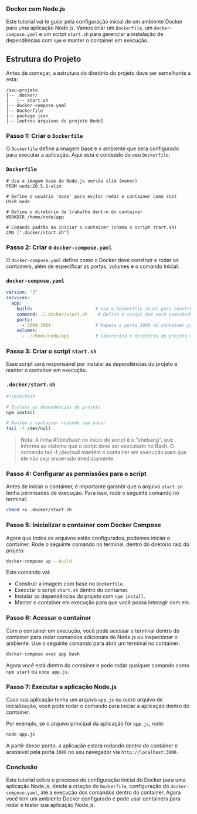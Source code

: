 ### Docker com Node.js

Este tutorial vai te guiar pela configuração inicial de um ambiente Docker para uma aplicação Node.js. Vamos criar um `Dockerfile`, um `docker-compose.yaml` e um script `start.sh` para gerenciar a instalação de dependências com `npm` e manter o container em execução.

## Estrutura do Projeto

Antes de começar, a estrutura do diretório do projeto deve ser semelhante a esta:

```
/seu-projeto
|-- .docker/
|   |-- start.sh
|-- docker-compose.yaml
|-- Dockerfile
|-- package.json
|-- [outros arquivos do projeto Node]

```

### Passo 1: Criar o `Dockerfile`

O `Dockerfile` define a imagem base e o ambiente que será configurado para executar a aplicação. Aqui está o conteúdo do seu `Dockerfile`:

### `Dockerfile`

```
# Usa a imagem base do Node.js versão slim (menor)
FROM node:20.5.1-slim

# Define o usuário 'node' para evitar rodar o container como root
USER node

# Define o diretório de trabalho dentro do container
WORKDIR /home/node/app

# Comando padrão ao iniciar o container (chama o script start.sh)
CMD [".docker/start.sh"]

```

### Passo 2: Criar o `docker-compose.yaml`

O `docker-compose.yaml` define como o Docker deve construir e rodar os containers, além de especificar as portas, volumes e o comando inicial.

### `docker-compose.yaml`

```yaml
version: "3"
services:
  app:
    build: .                      # Usa o Dockerfile atual para construir a imagem
    command: ./.docker/start.sh    # Define o script que será executado ao iniciar o container
    ports:
      - 3000:3000                 # Mapeia a porta 3000 do container para a máquina local
    volumes:
      - .:/home/node/app          # Sincroniza o diretório do projeto na máquina local com o container

```

### Passo 3: Criar o script `start.sh`

Esse script será responsável por instalar as dependências do projeto e manter o container em execução.

### `.docker/start.sh`

```bash
#!/bin/bash

# Instala as dependências do projeto
npm install

# Mantém o container rodando sem parar
tail -f /dev/null

```

> Nota: A linha #!/bin/bash no início do script é o "shebang", que informa ao sistema que o script deve ser executado no Bash. O comando tail -f /dev/null mantém o container em execução para que ele não seja encerrado imediatamente.
> 

### Passo 4: Configurar as permissões para o script

Antes de iniciar o container, é importante garantir que o arquivo `start.sh` tenha permissões de execução. Para isso, rode o seguinte comando no terminal:

```bash
chmod +x .docker/start.sh

```

### Passo 5: Inicializar o container com Docker Compose

Agora que todos os arquivos estão configurados, podemos iniciar o container. Rode o seguinte comando no terminal, dentro do diretório raiz do projeto:

```bash
docker-compose up --build

```

Este comando vai:

- Construir a imagem com base no `Dockerfile`.
- Executar o script `start.sh` dentro do container.
- Instalar as dependências do projeto com `npm install`.
- Manter o container em execução para que você possa interagir com ele.

### Passo 6: Acessar o container

Com o container em execução, você pode acessar o terminal dentro do container para rodar comandos adicionais do Node.js ou inspecionar o ambiente. Use o seguinte comando para abrir um terminal no container:

```bash
docker-compose exec app bash

```

Agora você está dentro do container e pode rodar qualquer comando como `npm start` ou `node app.js`.

### Passo 7: Executar a aplicação Node.js

Caso sua aplicação tenha um arquivo `app.js` ou outro arquivo de inicialização, você pode rodar o comando para iniciar a aplicação dentro do container.

Por exemplo, se o arquivo principal da aplicação for `app.js`, rode:

```bash
node app.js

```

A partir desse ponto, a aplicação estará rodando dentro do container e acessível pela porta `3000` no seu navegador via `http://localhost:3000`.

### Conclusão

Este tutorial cobre o processo de configuração inicial do Docker para uma aplicação Node.js, desde a criação do `Dockerfile`, configuração do `docker-compose.yaml`, até a execução dos comandos dentro do container. Agora você tem um ambiente Docker configurado e pode usar containers para rodar e testar sua aplicação Node.js.